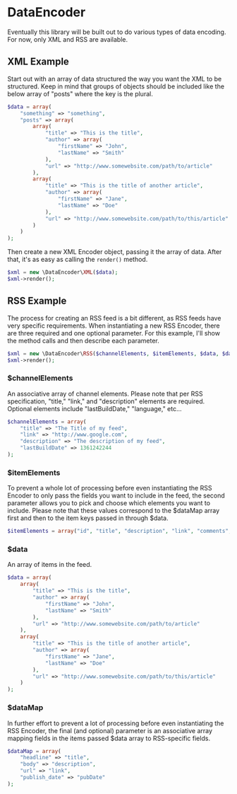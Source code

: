 # DataEncoder

Eventually this library will be built out to do various types of data encoding. For now, only XML and RSS are available.

## XML Example

Start out with an array of data structured the way you want the XML to be structured. Keep in mind that groups of objects should be included like the below array of "posts" where the key is the plural.

```php
$data = array(
	"something" => "something",
	"posts" => array(
		array(
			"title" => "This is the title",
			"author" => array(
				"firstName" => "John",
				"lastName" => "Smith"
			),
			"url" => "http://www.somewebsite.com/path/to/article"
		),
		array(
			"title" => "This is the title of another article",
			"author" => array(
				"firstName" => "Jane",
				"lastName" => "Doe"
			),
			"url" => "http://www.somewebsite.com/path/to/this/article"
		)
	)
);
```

Then create a new XML Encoder object, passing it the array of data. After that, it's as easy as calling the <code>render()</code> method.

```php
$xml = new \DataEncoder\XML($data);
$xml->render();
```

## RSS Example

The process for creating an RSS feed is a bit different, as RSS feeds have very specific requirements. When instantiating a new RSS Encoder, there are three required and one optional parameter. For this example, I'll show the method calls and then describe each parameter.

```php
$xml = new \DataEncoder\RSS($channelElements, $itemElements, $data, $dataMap);
$xml->render();
```

### $channelElements

An associative array of channel elements. Please note that per RSS specification, "title," "link," and "description" elements are required. Optional elements include "lastBuildDate," "language," etc...

```php
$channelElements = array(
	"title" => "The Title of my feed",
	"link" => "http://www.google.com",
	"description" => "The description of my feed",
	"lastBuildDate" => 1361242244
);
```


### $itemElements

To prevent a whole lot of processing before even instantiating the RSS Encoder to only pass the fields you want to include in the feed, the second parameter allows you to pick and choose which elements you want to include. Please note that these values correspond to the $dataMap array first and then to the item keys passed in through $data.

```php
$itemElements = array("id", "title", "description", "link", "comments", "pubDate");
```


### $data
An array of items in the feed.

```php
$data = array(
	array(
		"title" => "This is the title",
		"author" => array(
			"firstName" => "John",
			"lastName" => "Smith"
		),
		"url" => "http://www.somewebsite.com/path/to/article"
	),
	array(
		"title" => "This is the title of another article",
		"author" => array(
			"firstName" => "Jane",
			"lastName" => "Doe"
		),
		"url" => "http://www.somewebsite.com/path/to/this/article"
	)
);
```


### $dataMap

In further effort to prevent a lot of processing before even instantiating the RSS Encoder, the final (and optional) parameter is an associative array mapping fields in the items passed $data array to RSS-specific fields.

```php
$dataMap = array(
	"headline" => "title",                         
	"body" => "description",
	"url" => "link",
	"publish_date" => "pubDate"
);
```